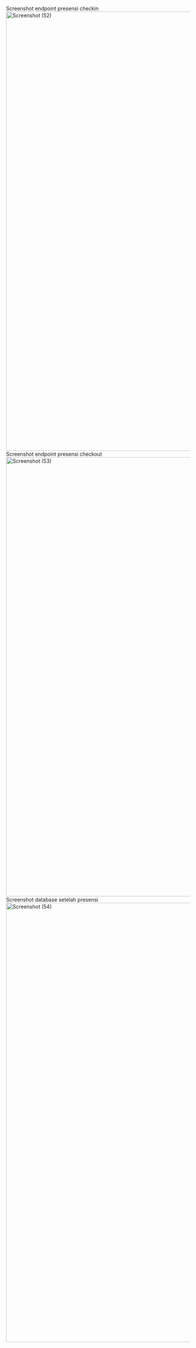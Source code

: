 Screenshot endpoint presensi checkin
<img width="1920" height="1200" alt="Screenshot (52)" src="https://github.com/user-attachments/assets/6aef41dd-564d-43f9-8aa5-02da2f809fcf" />
Screenshot endpoint presensi checkout
<img width="1920" height="1200" alt="Screenshot (53)" src="https://github.com/user-attachments/assets/2b3ed0f3-5d6b-43cc-9d1e-5db4807e5d4a" />
Screenshot database setelah presensi
<img width="1920" height="1200" alt="Screenshot (54)" src="https://github.com/user-attachments/assets/3b76dcaa-6040-4d6c-bf35-292ec2b4c382" />
